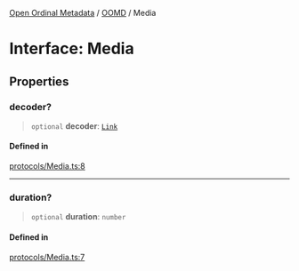 [Open Ordinal Metadata](../../README.md) / [OOMD](../README.md) / Media

# Interface: Media

## Properties

### decoder?

> `optional` **decoder**: [`Link`](../type-aliases/Link.md)

#### Defined in

[protocols/Media.ts:8](https://github.com/sagaverse-io/SagaverseOrdinalMetaData/blob/21ce10a40b8bf8104b5ae78ffacd63a48fde889a/src/protocols/Media.ts#L8)

***

### duration?

> `optional` **duration**: `number`

#### Defined in

[protocols/Media.ts:7](https://github.com/sagaverse-io/SagaverseOrdinalMetaData/blob/21ce10a40b8bf8104b5ae78ffacd63a48fde889a/src/protocols/Media.ts#L7)
